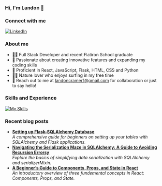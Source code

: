 ### Hi, I'm Landon 👋
### Connect with me
[![LinkedIn][linkedin-shield]][linkedin-url]


### About me
- 👨‍💼 Full Stack Developer and recent Flatiron School graduate
- 🌱 Passionate about creating innovative features and expanding my coding skills
- 🚀 Proficient in React, JavaScript, Flask, HTML, CSS and Python
- 🏄‍♀️ Nature lover who enjoys surfing in my free time
- 📧 Reach out to me at landoncramer1@gmail.com for collaboration or just to say hello!

### Skills and Experience
[![My Skills](https://skillicons.dev/icons?i=js,html,css,python,react,flask,postgres,sqlite,postman,materialui,vscode)](https://skillicons.dev)

### Recent blog posts
- [**Setting up Flask-SQLAlchemy Database**](https://medium.com/@landoncramer1/this-is-just-the-beginning-setting-up-flask-sqlalchemy-database-aa9512c38f5b)  
   *A comprehensive guide for beginners on setting up your tables with SQLAlchemy and Flask applications.*
- [**Navigating the Serialization Maze in SQLAlchemy: A Guide to Avoiding Recursion Errorsy**](https://medium.com/@landoncramer1/title-navigating-the-serialization-maze-in-sqlalchemy-a-guide-to-avoiding-recursion-errors-9cfdf6549239)  
   *Explore the basics of simplifying data serialization with SQLAlchemy and serializerMixin.*
- [**A Beginner’s Guide to Components, Props, and State in React**](https://medium.com/@landoncramer1/a-beginners-guide-to-components-props-and-state-in-react-5c0345148193)  
   *An introductory overview of three fundemental concepts in React: Components, Props, and State.*

<!-- MARKDOWN LINKS & IMAGES -->
<!-- https://www.markdownguide.org/basic-syntax/#reference-style-links -->
[linkedin-shield]: https://img.shields.io/badge/-LinkedIn-black.svg?style=for-the-badge&logo=linkedin&colorB=555
[linkedin-url]: https://www.linkedin.com/in/landon-cramer/
